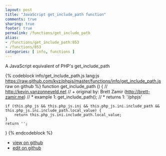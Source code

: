 ```yaml
---
layout: post
title: "JavaScript get_include_path function"
comments: true
sharing: true
footer: true
permalink: /functions/get_include_path
alias:
- /functions/get_include_path:853
- /functions/853
categories: [ info, functions ]
---
```

A JavaScript equivalent of PHP's get_include_path
<!-- more -->
{% codeblock info/get_include_path.js lang:js https://raw.github.com/kvz/phpjs/master/functions/info/get_include_path.js raw on github %}
function get_include_path () {
    // http://kevin.vanzonneveld.net
    // +   original by: Brett Zamir (http://brett-zamir.me)
    // *     example 1: get_include_path();
    // *     returns 1: '/phpjs'

    if (this.php_js && this.php_js.ini && this.php_js.ini.include_path && this.php_js.ini.include_path.local_value) {
        return this.php_js.ini.include_path.local_value;
    }
    return '';
}
{% endcodeblock %}
<ul>
 <li><a href="https://github.com/kvz/phpjs/blob/master/functions/info/get_include_path.js">view on github</a></li>
 <li><a href="https://github.com/kvz/phpjs/edit/master/functions/info/get_include_path.js">edit on github</a></li>
</ul>
